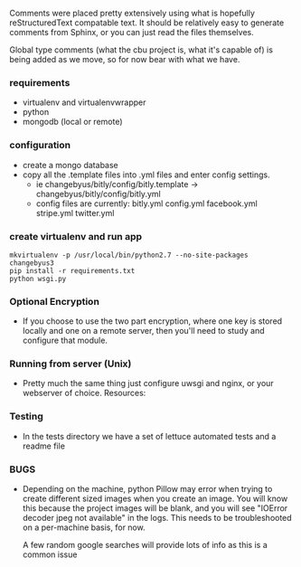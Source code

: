Comments were placed pretty extensively using what is hopefully reStructuredText
  compatable text.  It should be relatively easy to generate comments from Sphinx,
  or you can just read the files themselves.

Global type comments (what the cbu project is, what it's capable of) is being 
 added as we move, so for now bear with what we have.


### requirements
* virtualenv and virtualenvwrapper
* python
* mongodb (local or remote)


### configuration
* create a mongo database 
* copy all the .template files into .yml files and enter config settings.
  - ie changebyus/bitly/config/bitly.template -> changebyus/bitly/config/bitly.yml
  - config files are currently:
    bitly.yml    config.yml   facebook.yml stripe.yml   twitter.yml

### create virtualenv and run app
`mkvirtualenv -p /usr/local/bin/python2.7 --no-site-packages changebyus3`  
`pip install -r requirements.txt`  
`python wsgi.py`


### Optional Encryption
* If you choose to use the two part encryption, where one key is stored
  locally and one on a remote server, then you'll need to study and configure
  that module.

### Running from server (Unix)
* Pretty much the same thing just configure uwsgi and nginx, or your
  webserver of choice.  Resources:

### Testing
* In the tests directory we have a set of lettuce automated tests and a readme file

### BUGS
* Depending on the machine, python Pillow may error when trying to create different
  sized images when you create an image.  You will know this because the project images
  will be blank, and you will see "IOError  decoder jpeg not available" in the logs.
  This needs to be troubleshooted on a per-machine basis, for now.

  A few random google searches will provide lots of info as this is a common issue